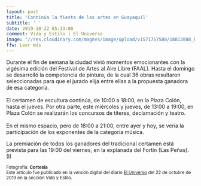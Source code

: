 ```yaml
---
layout: post
title: 'Continúa la fiesta de las artes en Guayaquil'
subtitle: ' '
date: 2019-10-22 05:33:00
comment: Vida y Estilo | El Universo
image: "//res.cloudinary.com/magnvs/image/upload/v1571757588/18813808_ke32uy.jpg"
ffw: Leer más
---  
```

Durante el fin de semana la ciudad vivió momentos emocionantes con la vigésima edición del Festival de Artes al Aire Libre (FAAL). Hasta el domingo se desarrolló la competencia de pintura, de la cual 36 obras resultaron seleccionadas para que el jurado elija entre ellas a la propuesta ganadora de esa categoría.<br /><br/>El certamen de escultura continúa, de 10:00 a 18:00, en la Plaza Colón, hasta el jueves. Por otra parte, este miércoles y jueves, de 13:00 a 19:00, en Plaza Colón se realizarán los concursos de títeres, declamación y teatro.<br/><br/>En el mismo espacio, pero de 18:00 a 21:00, entre ayer y hoy, se vería la participación de los exponentes de la categoría música.

La premiación de todos los ganadores del tradicional certamen está prevista para las 19:00 del viernes, en la explanada del Fortín (Las Peñas). (I)  


<small>Fotografía: **Cortesía**<br/>Este artículo fue publicado en la versión digital del diario [El Universo](//www.eluniverso.com/entretenimiento/2019/10/22/nota/7569269/continua-fiesta-artes-guayaquil#cxrecs_s) del 22 de octubre de 2019 en la sección Vida y Estilo.</small>

